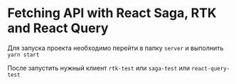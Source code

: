 # Fetching API with React Saga, RTK and React Query

Для запуска проекта необходимо перейти в папку `server`
и выполнить `yarn start`

После запустить нужный клиент `rtk-test` или `saga-test` или `react-query-test`
